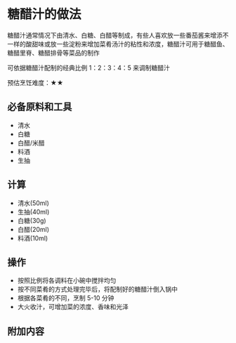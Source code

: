 # 糖醋汁的做法

糖醋汁通常情况下由清水、白糖、白醋等制成，有些人喜欢放一些番茄酱来增添不一样的酸甜味或放一些淀粉来增加菜肴汤汁的粘性和浓度，糖醋汁可用于糖醋鱼、糖醋里脊、糖醋排骨等菜品的制作

可依据糖醋汁配制的经典比例 1：2：3：4：5 来调制糖醋汁

预估烹饪难度：★★

## 必备原料和工具

- 清水
- 白糖
- 白醋/米醋
- 料酒
- 生抽

## 计算

- 清水(50ml)
- 生抽(40ml)
- 白糖(30g)
- 白醋(20ml)
- 料酒(10ml)

## 操作

- 按照比例将各调料在小碗中搅拌均匀
- 按不同菜肴的方式处理完毕后，将配制好的糖醋汁倒入锅中
- 根据各菜肴的不同，烹制 5-10 分钟
- 大火收汁，可增加菜的浓度、香味和光泽

## 附加内容


